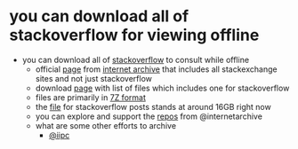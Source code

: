 # you can download all of stackoverflow for viewing offline

- you can download all of [stackoverflow](https://stackoverflow.com/) to consult while offline
    - official [page](https://archive.org/details/stackexchange) from [internet archive](https://archive.org/) that includes all stackexchange sites and not just stackoverflow
    - download [page](https://archive.org/download/stackexchange) with list of files which includes one for stackoverflow
    - files are primarily in [7Z format](https://en.wikipedia.org/wiki/7z)
    - the [file](https://archive.org/download/stackexchange/stackoverflow.com-Posts.7z) for stackoverflow posts stands at around 16GB right now
    - you can explore and support the [repos](https://github.com/internetarchive) from @internetarchive
    - what are some other efforts to archive
        - [@iipc](https://github.com/iipc)
       
